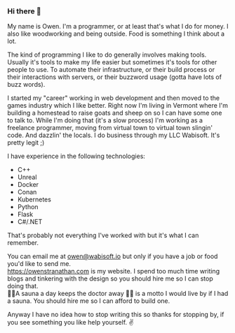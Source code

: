 ### Hi there 👋

My name is Owen. I'm a programmer, or at least that's what I do for money.
I also like woodworking and being outside. Food is something I think about a lot.

The kind of programming I like to do generally involves making tools.
Usually it's tools to make my life easier but sometimes it's tools for other people to use. To automate their infrastructure, or their build process or their interactions
with servers, or their buzzword usage (gotta have lots of buzz words).

I started my "career" working in web development and then moved to the games industry which I like better.
Right now I'm living in Vermont where I'm building a homestead to raise goats and sheep on so I can have some one to talk to.
While I'm doing that (it's a slow process) I'm working as a freelance programmer, moving from virtual town to virtual town slingin' code.
And dazzlin' the locals. I do business through my LLC Wabisoft. It's pretty legit ;)

I have experience in the following technologies:
- C++
- Unreal
- Docker
- Conan
- Kubernetes
- Python
- Flask
- C#/.NET

That's probably not everything I've worked with but it's what I can remember.

You can email me at owen@wabisoft.io but only if you have a job or food you'd like to send me.  
https://owenstranathan.com is my website. I spend too much time writing blogs and tinkering with the design so you should hire me so I can stop doing that.  
🧖‍♂️A sauna a day keeps the doctor away 🧖‍♂️ is a motto I would live by if I had a sauna. You should hire me so I can afford to build one.

Anyway I have no idea how to stop writing this so thanks for stopping by, if you see something you like help yourself. ✌
<!--
**owenstranathan/owenstranathan** is a ✨ _special_ ✨ repository because its `README.md` (this file) appears on your GitHub profile.

Here are some ideas to get you started:

- 🔭 I’m currently working on ...
- 🌱 I’m currently learning ...
- 👯 I’m looking to collaborate on ...
- 🤔 I’m looking for help with ...
- 💬 Ask me about ...
- 📫 How to reach me: ...
- 😄 Pronouns: ...
- ⚡ Fun fact: ...
-->
